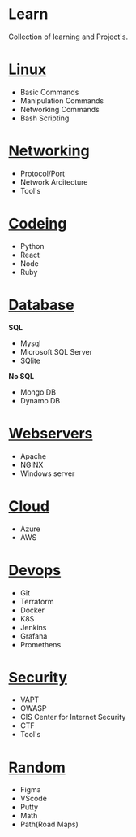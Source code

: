 # Learn
Collection of learning and Project's.

# [Linux]()
  - Basic Commands
  - Manipulation Commands 
  - Networking Commands
  - Bash Scripting

# [Networking]() 
  - Protocol/Port
  - Network Arcitecture
  - Tool's

# [Codeing]()
  - Python
  - React
  - Node
  - Ruby

# [Database]()

 **SQL**
  - Mysql
  - Microsoft SQL Server
  - SQlite
    
 **No SQL**
  - Mongo DB
  - Dynamo DB
  

# [Webservers]()
  - Apache
  - NGINX
  - Windows server

# [Cloud]()
  - Azure
  - AWS

# [Devops]()
  - Git
  - Terraform
  - Docker
  - K8S
  - Jenkins
  - Grafana
  - Promethens

# [Security]()
  - VAPT
  - OWASP
  - CIS Center for Internet Security
  - CTF
  - Tool's

# [Random]()
  - Figma
  - VScode
  - Putty
  - Math
  - Path(Road Maps)
